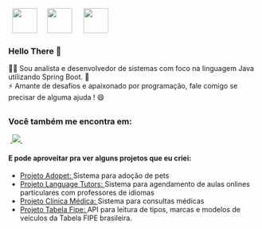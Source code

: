 <div style="display: inline">
  &nbsp;&nbsp;<img width='50' height='50' src="https://cdn.jsdelivr.net/gh/devicons/devicon/icons/java/java-original.svg" />&nbsp;&nbsp;
  &nbsp;&nbsp;<img width='50' height='50' src="https://cdn.jsdelivr.net/gh/devicons/devicon/icons/spring/spring-original-wordmark.svg" />&nbsp;&nbsp;&nbsp;
  &nbsp;&nbsp;<img width='50' height='50' src="https://cdn.jsdelivr.net/gh/devicons/devicon/icons/javascript/javascript-original.svg" />&nbsp;&nbsp;&nbsp;
</div> 

### Hello There 👋

👨‍💻 Sou analista e desenvolvedor de sistemas com foco na linguagem Java utilizando Spring Boot. 🚀<br>
⚡ Amante de desafios e apaixonado por programação, fale comigo se precisar de alguma ajuda ! 😄

##

### Você também me encontra em:
&nbsp;<a href="https://www.linkedin.com/in/erick-carvalho-9078332b7">
  <img src="https://img.shields.io/badge/linkedin-%230077B5.svg?style=for-the-badge&logo=linkedin&logoColor=white">
</a>&nbsp;

#### E pode aproveitar pra ver alguns projetos que eu criei:
- <a href="https://github.com/erickdecarvalho/adopet">
    Projeto Adopet: 
  </a>
  Sistema para adoção de pets
- <a href="https://github.com/erickdecarvalho/language-tutors">
    Projeto Language Tutors: 
  </a>
  Sistema para agendamento de aulas onlines particulares com professores de idiomas
- <a href="https://github.com/erickdecarvalho/clinica-medica">
    Projeto Clínica Médica: 
  </a>
  Sistema para consultas médicas
- <a href="https://github.com/erickdecarvalho/tabela-fipe">
    Projeto Tabela Fipe:
  </a>
   API para leitura de tipos, marcas e modelos de veículos da Tabela FIPE brasileira.
